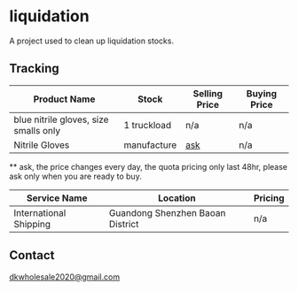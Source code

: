 # liquidation

A project used to clean up liquidation stocks.

## Tracking

| Product Name | Stock | Selling Price | Buying Price |
| --- | --- | --- | --- |
| blue nitrile gloves, size smalls only | 1 truckload | n/a | n/a |
| Nitrile Gloves | manufacture | [ask](mailto:dkwholesale2020@gmail.com) | n/a |

** ask, the price changes every day, the quota pricing only last 48hr, please ask only when you are ready to buy.

| Service Name | Location | Pricing |
| --- | --- | --- |
| International Shipping | Guandong Shenzhen Baoan District | n/a |

## Contact

dkwholesale2020@gmail.com
